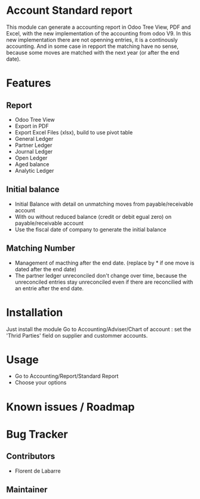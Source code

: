 Account Standard report
=======================
This module can generate a accounting report in Odoo Tree View, PDF and Excel, with the new implementation of the accounting from odoo V9.
In this new implementation there are not openning entries, it is a continously  accounting. And in some case in repport
the matching have no sense, because some moves are matched with the next year (or after the end date).

Features
========
Report
------
* Odoo Tree View
* Export in PDF
* Export Excel Files (xlsx), build to use pivot table
* General Ledger
* Partner Ledger
* Journal Ledger
* Open Ledger
* Aged balance
* Analytic Ledger

Initial balance
---------------
* Initial Balance with detail on unmatching moves from payable/receivable account
* With ou without reduced balance (credit or debit egual zero) on payable/receivable account
* Use the fiscal date of company to generate the initial balance

Matching Number
---------------
* Management of macthing after the end date. (replace by * if one move is dated after the end date)
* The partner ledger unreconciled don't change over time, because the unreconciled entries stay unreconciled even if there are reconcilied with an entrie after the end date.

Installation
============
Just install the module
Go to Accounting/Adviser/Chart of account : set the 'Thrid Parties' field on supplier and custommer accounts.

Usage
=====
* Go to Accounting/Report/Standard Report
* Choose your options

Known issues / Roadmap
======================


Bug Tracker
===========

Contributors
------------
* Florent de Labarre

Maintainer
----------
